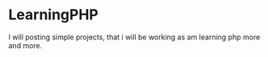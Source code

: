 # LearningPHP
I will posting simple projects,  that i will be working as am learning php more and more.
